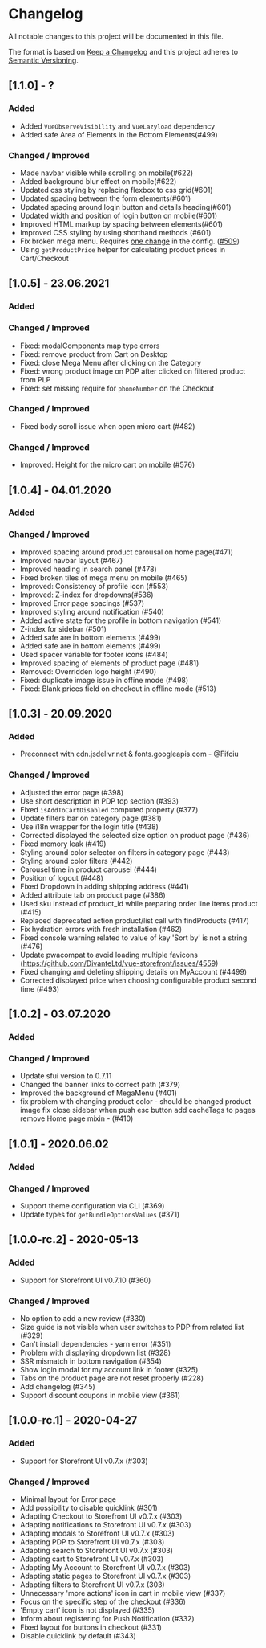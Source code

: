 # Changelog

All notable changes to this project will be documented in this file.

The format is based on [Keep a Changelog](https://keepachangelog.com/en/1.0.0/)
and this project adheres to [Semantic Versioning](https://semver.org/spec/v2.0.0.html).

## [1.1.0] - ?

### Added

- Added `VueObserveVisibility` and `VueLazyload` dependency
- Added safe Area of Elements in the Bottom Elements(#499)

### Changed / Improved
- Made navbar visible while scrolling on mobile(#622)
- Added background blur effect on mobile(#622)
- Updated css styling by replacing flexbox to css grid(#601)
- Updated spacing between the form elements(#601)
- Updated spacing around login button and details heading(#601)
- Updated width and position of login button on mobile(#601)
- Improved HTML markup by spacing between elements(#601)
- Improved CSS styling by using shorthand methods (#601)
- Fix broken mega menu. Requires [one change](https://github.com/vuestorefront/vsf-capybara/issues/509#issuecomment-862174222) in the config. ([#509](https://github.com/vuestorefront/vsf-capybara/issues/509))
- Using `getProductPrice` helper for calculating product prices in Cart/Checkout

## [1.0.5] - 23.06.2021

### Added

### Changed / Improved
- Fixed: modalComponents map type errors
- Fixed: remove product from Cart on Desktop
- Fixed: close Mega Menu after clicking on the Category
- Fixed: wrong product image on PDP after clicked on filtered product from PLP
- Fixed: set missing require for `phoneNumber` on the Checkout

### Changed / Improved
- Fixed body scroll issue when open micro cart (#482)


### Changed / Improved
- Improved: Height for the micro cart on mobile (#576) 


## [1.0.4] - 04.01.2020

### Added

### Changed / Improved

- Improved spacing around product carousal on home page(#471)
- Improved navbar layout (#467)
- Improved heading in search panel (#478)
- Fixed broken tiles of mega menu on mobile (#465)
- Improved: Consistency of profile icon (#553)
- Improved: Z-index for dropdowns(#536)
- Improved Error page spacings (#537)
- Improved styling around notification (#540)
- Added active state for the profile in bottom navigation (#541)
- Z-index for sidebar (#501)
- Added safe are in bottom elements (#499)
- Added safe are in bottom elements (#499)
- Used spacer variable for footer icons (#484)
- Improved spacing of elements of product page (#481)
- Removed: Overridden logo height (#490)
- Fixed: duplicate image issue in offine mode (#498)
- Fixed: Blank prices field on checkout in offline mode (#513)

## [1.0.3] - 20.09.2020

### Added

- Preconnect with cdn.jsdelivr.net & fonts.googleapis.com - @Fifciu

### Changed / Improved

- Adjusted the error page (#398)
- Use short description in PDP top section (#393)
- Fixed `isAddToCartDisabled` computed property (#377)
- Update filters bar on category page (#381)
- Use i18n wrapper for the login title (#438)
- Corrected displayed the selected size option on product page (#436)
- Fixed memory leak (#419)
- Styling around color selector on filters in category page (#443)
- Styling around color filters (#442)
- Carousel time in product carousel (#444)
- Position of logout (#448)
- Fixed Dropdown in adding shipping address (#441)
- Added attribute tab on product page (#386)
- Used sku instead of product_id while preparing order line items product (#415)
- Replaced deprecated action product/list call with findProducts (#417)
- Fix hydration errors with fresh installation (#462)
- Fixed console warning related to value of key 'Sort by' is not a string (#476)
- Update pwacompat to avoid loading multiple favicons (https://github.com/DivanteLtd/vue-storefront/issues/4559)
- Fixed changing and deleting shipping details on MyAccount (#4499)
- Corrected displayed price when choosing configurable product second time (#493)

## [1.0.2] - 03.07.2020

### Added

### Changed / Improved

- Update sfui version to 0.7.11
- Changed the banner links to correct path (#379)
- Improved the background of MegaMenu (#401)
- fix problem with changing product color - should be changed product image
  fix close sidebar when push esc button
  add cacheTags to pages
  remove Home page mixin - (#410)

## [1.0.1] - 2020.06.02

### Added

### Changed / Improved

- Support theme configuration via CLI (#369)
- Update types for `getBundleOptionsValues` (#371)

## [1.0.0-rc.2] - 2020-05-13

### Added

- Support for Storefront UI v0.7.10 (#360)

### Changed / Improved

- No option to add a new review (#330)
- Size guide is not visible when user switches to PDP from related list (#329)
- Can't install dependencies - yarn error (#351)
- Problem with displaying dropdown list (#328)
- SSR mismatch in bottom navigation (#354)
- Show login modal for my account link in footer (#325)
- Tabs on the product page are not reset properly (#228)
- Add changelog (#345)
- Support discount coupons in mobile view (#361)

## [1.0.0-rc.1] - 2020-04-27

### Added

- Support for Storefront UI v0.7.x (#303)

### Changed / Improved

- Minimal layout for Error page
- Add possibility to disable quicklink (#301)
- Adapting Checkout to Storefront UI v0.7.x (#303)
- Adapting notifications to Storefront UI v0.7.x (#303)
- Adapting modals to Storefront UI v0.7.x (#303)
- Adapting PDP to Storefront UI v0.7.x (#303)
- Adapting search to Storefront UI v0.7.x (#303)
- Adapting cart to Storefront UI v0.7.x (#303)
- Adapting My Account to Storefront UI v0.7.x (#303)
- Adapting static pages to Storefront UI v0.7.x (#303)
- Adapting filters to Storefront UI v0.7.x (303)
- Unnecessary 'more actions' icon in cart in mobile view (#337)
- Focus on the specific step of the checkout (#336)
- 'Empty cart' icon is not displayed (#335)
- Inform about registering for Push Notification (#332)
- Fixed layout for buttons in checkout (#331)
- Disable quicklink by default (#343)
